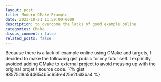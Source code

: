 ```yaml
---
layout: post
title: Modern CMake Example
date: 2023-10-21 11:59:00-0000
description: to overcome the lacks of good example online
categories: CMake
disqus_comments: false
related_posts: false
---
```


Because there is a lack of example online using CMake and targets, I decided to make the following gist public for my futur self. I explicitly avoided adding CMake to external project to avoid messing up with the original projet / source code.
`{% gist 98575d9a544654b5c659e425e20d3ba4 %}